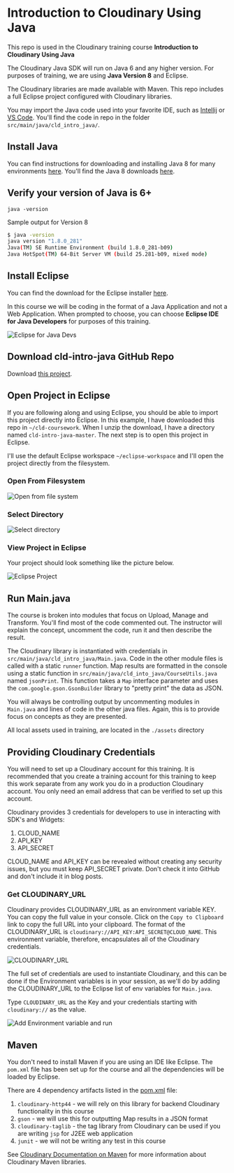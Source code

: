 # Introduction to Cloudinary Using Java

This repo is used in the Cloudinary training course **Introduction to Cloudinary Using Java** 

The Cloudinary Java SDK will run on Java 6 and any higher version. For purposes of training, we are using **Java Version 8** and Eclipse.  



The Cloudinary libraries are made available with Maven.  This repo includes a full Eclipse project configured with Cloudinary libraries.

You may import the Java code used into your favorite IDE, such as [Intellij](https://www.jetbrains.com/idea/) or [VS Code](https://code.visualstudio.com/docs/languages/java).  You'll find the code in repo in the folder `src/main/java/cld_intro_java/`.


## Install Java

You can find instructions for downloading and installing Java 8 for many environments [here](https://docs.oracle.com/javase/8/docs/technotes/guides/install/install_overview.html).  You'll find the Java 8 downloads [here](https://www.oracle.com/java/technologies/javase/javase-jdk8-downloads.html).  

## Verify your version of Java is 6+

```
java -version

```

Sample output for Version 8

```bash
$ java -version
java version "1.8.0_281"
Java(TM) SE Runtime Environment (build 1.8.0_281-b09)
Java HotSpot(TM) 64-Bit Server VM (build 25.281-b09, mixed mode)
```


## Install Eclipse

You can find the download for the Eclipse installer [here](https://www.eclipse.org/downloads/packages/installer).

In this course we will be coding in the format of a Java Application and not a Web Application.  When prompted to choose, you can choose **Eclipse IDE for Java Developers** for purposes of this training.

![Eclipse for Java Devs](./images/eclipse-installer.jpg)

## Download cld-intro-java GitHub Repo

Download [this project](https://github.com/cloudinary-training/cld-intro-java).  

## Open Project in Eclipse

If you are following along and using Eclipse, you should be able to import this project directly into Eclipse.  In this example, I have downloaded this repo in `~/cld-coursework`.  When I unzip the download, I have a directory named `cld-intro-java-master`.  The next step is to open this project in Eclipse.

I'll use the default Eclipse workspace  `~/eclipse-workspace` and I'll open the project directly from the filesystem.

### Open From Filesystem

![Open from file system](./images/eclipse-open-from-file-system.jpg)

### Select Directory

![Select directory](./images/eclipse-select-directory.jpg)

### View Project in Eclipse

 Your project should look something like the picture below.

 ![Eclipse Project](./images/course-code-in-eclipse.jpg)


## Run Main.java

The course is broken into modules that focus on Upload, Manage and Transform.  You'll find most of the code commented out. The instructor will explain the concept, uncomment the code, run it and then describe the result.  

The Cloudinary library is instantiated with credentials in `src/main/java/cld_intro_java/Main.java`.  Code in the other module files is called with a static `runner` function.  Map results are formatted in the console using a static function in `src/main/java/cld_into_java/CourseUtils.java` named `jsonPrint`.  This function takes a `Map` interface parameter and uses the `com.google.gson.GsonBuilder` library to "pretty print" the data as JSON.

You will always be controlling output by uncommenting modules in `Main.java` and lines of code in the other java files.  Again, this is to provide focus on concepts as they are presented. 

All local assets used in training, are located in the `./assets` directory

## Providing Cloudinary Credentials

You will need to set up a Cloudinary account for this training.  It is recommended that you create a training account for this training to keep this work separate from any work you do in a production Cloudinary account.  You only need an email address that can be verified to set up this account.

Cloudinary provides 3 credentials for developers to use in interacting with SDK's and Widgets:
 
 1. CLOUD_NAME
 1. API_KEY
 1. API_SECRET

 CLOUD_NAME and API_KEY can be revealed without creating any security issues, but you must keep API_SECRET private. Don't check it into GitHub and don't include it in blog posts.

### Get CLOUDINARY_URL

Cloudinary provides CLOUDINARY_URL as an environment variable KEY.  You can copy the full value in your console.  Click on the `Copy to Clipboard` link to copy the full URL into your clipboard.  The format of the CLOUDINARY_URL is `cloudinary://API_KEY:API_SECRET@CLOUD_NAME`.  This environment variable, therefore, encapsulates all of the Cloudinary credentials.

![CLOUDINARY_URL](./images/cloudinary-url.jpg)

The full set of credentials are used to instantiate Cloudinary, and this can be done if the Environment variables is in your session, as we'll do by adding the CLOUDINARY_URL to the Eclipse list of env variables for `Main.java`.

Type `CLOUDINARY_URL` as the Key and your credentials starting with `cloudinary://` as the value.

![Add Environment variable and run](./images/add-env-run.gif)

## Maven

You don't need to install Maven if you are using an IDE like Eclipse.  The `pom.xml` file has been set up for the course and all the dependencies will be loaded by Eclipse.

There are 4 dependency artifacts listed in the [pom.xml](./pom.xml) file:


1. `cloudinary-http44` - we will rely on this library for backend Cloudinary functionality in this course
1. `gson` - we will use this for outputting Map results in a JSON format
1. `cloudinary-taglib` - the tag library from Cloudinary can be used if you are writing `jsp` for  J2EE web application
1. `junit` - we will not be writing any test in this course

See [Cloudinary Documentation on Maven](https://cloudinary.com/documentation/java_integration#choosing_the_right_maven_package) for more information about Cloudinary Maven libraries.

